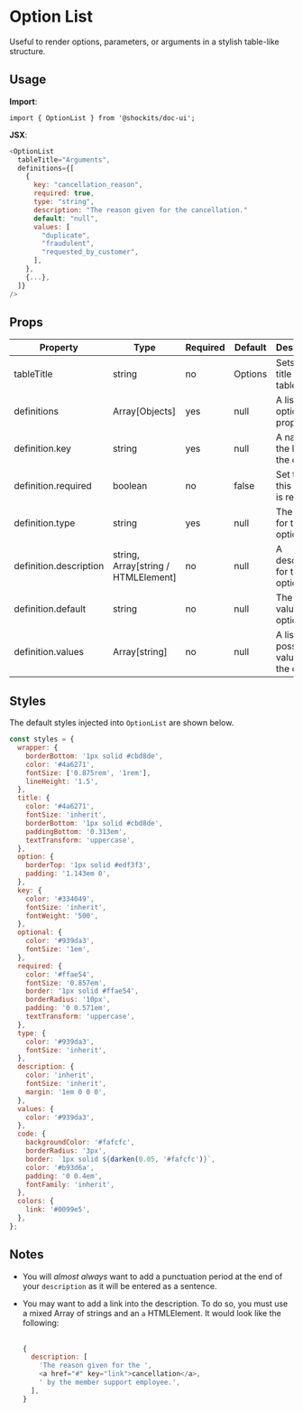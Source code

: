 # Option List

Useful to render options, parameters, or arguments in a stylish table-like structure.

## Usage

**Import**:

`import { OptionList } from '@shockits/doc-ui';`

**JSX**:

```js
<OptionList
  tableTitle="Arguments",
  definitions={[
    {
      key: "cancellation_reason",
      required: true,
      type: "string",
      description: "The reason given for the cancellation."
      default: "null",
      values: [
        "duplicate",
        "fraudulent",
        "requested_by_customer",
      ],
    },
    {...},
  ]}
/>
```

## Props

| Property               | Type                                | Required | Default | Description                              |
| ---------------------- | ----------------------------------- | -------- | ------- | ---------------------------------------- |
| tableTitle             | string                              | no       | Options | Sets the title for the table             |
| definitions            | Array[Objects]                      | yes      | null    | A list of option properties              |
| definition.key         | string                              | yes      | null    | A name for the key of the option         |
| definition.required    | boolean                             | no       | false   | Set true if this option is required      |
| definition.type        | string                              | yes      | null    | The type for the option                  |
| definition.description | string, Array[string / HTMLElement] | no       | null    | A description for the option             |
| definition.default     | string                              | no       | null    | The default value of the option          |
| definition.values      | Array[string]                       | no       | null    | A list of possible values for the option |

## Styles

The default styles injected into `OptionList` are shown below.

```js
const styles = {
  wrapper: {
    borderBottom: '1px solid #cbd8de',
    color: '#4a6271',
    fontSize: ['0.875rem', '1rem'],
    lineHeight: '1.5',
  },
  title: {
    color: '#4a6271',
    fontSize: 'inherit',
    borderBottom: '1px solid #cbd8de',
    paddingBottom: '0.313em',
    textTransform: 'uppercase',
  },
  option: {
    borderTop: '1px solid #edf3f3',
    padding: '1.143em 0',
  },
  key: {
    color: '#334049',
    fontSize: 'inherit',
    fontWeight: '500',
  },
  optional: {
    color: '#939da3',
    fontSize: '1em',
  },
  required: {
    color: '#ffae54',
    fontSize: '0.857em',
    border: '1px solid #ffae54',
    borderRadius: '10px',
    padding: '0 0.571em',
    textTransform: 'uppercase',
  },
  type: {
    color: '#939da3',
    fontSize: 'inherit',
  },
  description: {
    color: 'inherit',
    fontSize: 'inherit',
    margin: '1em 0 0 0',
  },
  values: {
    color: '#939da3',
  },
  code: {
    backgroundColor: '#fafcfc',
    borderRadius: '3px',
    border: `1px solid ${darken(0.05, '#fafcfc')}`,
    color: '#b93d6a',
    padding: '0 0.4em',
    fontFamily: 'inherit',
  },
  colors: {
    link: '#0099e5',
  },
};
```

## Notes

- You will _almost always_ want to add a punctuation period at the end of your `description` as it will be entered as a sentence.

- You may want to add a link into the description. To do so, you must use a mixed Array of strings and an `a` HTMLElement. It would look like the following: <br><br>

  ```js
  {
    description: [
      'The reason given for the ',
      <a href="#" key="link">cancellation</a>,
      ' by the member support employee.',
    ],
  }
  ```
